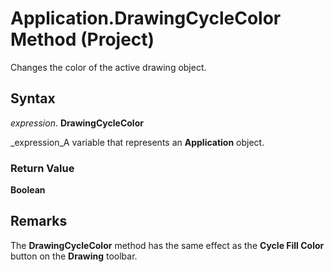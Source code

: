 
# Application.DrawingCycleColor Method (Project)

Changes the color of the active drawing object.


## Syntax

 _expression_. **DrawingCycleColor**

 _expression_A variable that represents an  **Application** object.


### Return Value

 **Boolean**


## Remarks

The  **DrawingCycleColor** method has the same effect as the **Cycle Fill Color** button on the **Drawing** toolbar.

